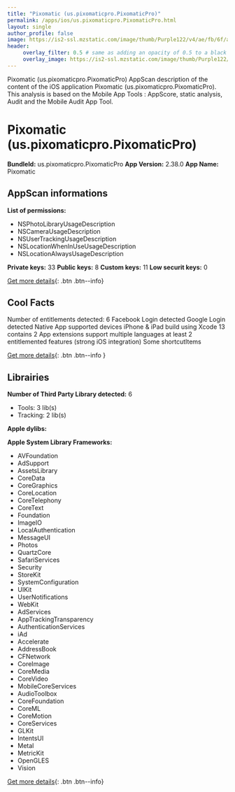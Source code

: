 ```yaml
---
title: "Pixomatic (us.pixomaticpro.PixomaticPro)"
permalink: /apps/ios/us.pixomaticpro.PixomaticPro.html
layout: single
author_profile: false
image: https://is2-ssl.mzstatic.com/image/thumb/Purple122/v4/ae/fb/6f/aefb6f84-90b0-6aae-a0a6-cd0d2c0703bc/AppIcon-1x_U007emarketing-0-7-0-sRGB-85-220.png/512x512bb.jpg
header: 
     overlay_filter: 0.5 # same as adding an opacity of 0.5 to a black background
     overlay_image: https://is2-ssl.mzstatic.com/image/thumb/Purple122/v4/ae/fb/6f/aefb6f84-90b0-6aae-a0a6-cd0d2c0703bc/AppIcon-1x_U007emarketing-0-7-0-sRGB-85-220.png/512x512bb.jpg
---
```

Pixomatic (us.pixomaticpro.PixomaticPro) AppScan description of the content of the iOS application Pixomatic (us.pixomaticpro.PixomaticPro). This analysis is based on the Mobile App Tools : AppScore, static analysis, Audit and the Mobile Audit App Tool.

# Pixomatic (us.pixomaticpro.PixomaticPro)

**BundleId:** us.pixomaticpro.PixomaticPro
**App Version:** 2.38.0
**App Name:** Pixomatic


## AppScan informations 

**List of permissions:** 
- NSPhotoLibraryUsageDescription
- NSCameraUsageDescription
- NSUserTrackingUsageDescription
- NSLocationWhenInUseUsageDescription
- NSLocationAlwaysUsageDescription
  
  
**Private keys:** 33
**Public keys:** 8
**Custom keys:** 11
**Low securit keys:** 0
  
[Get more details](/pricing.html){: .btn .btn--info}

## Cool Facts

Number of entitlements detected: 6
Facebook Login detected
Google Login detected
Native App
supported devices iPhone & iPad
build using Xcode 13
contains 2 App extensions
support multiple languages
at least 2 entitlemented features (strong iOS integration)
Some shortcutItems 
  
[Get more details](/pricing.html){: .btn .btn--info }

## Librairies 
**Number of Third Party Library detected:** 6
- Tools: 3 lib(s)
- Tracking: 2 lib(s)


**Apple dylibs:**


**Apple System Library Frameworks:**
- AVFoundation
- AdSupport
- AssetsLibrary
- CoreData
- CoreGraphics
- CoreLocation
- CoreTelephony
- CoreText
- Foundation
- ImageIO
- LocalAuthentication
- MessageUI
- Photos
- QuartzCore
- SafariServices
- Security
- StoreKit
- SystemConfiguration
- UIKit
- UserNotifications
- WebKit
- AdServices
- AppTrackingTransparency
- AuthenticationServices
- iAd
- Accelerate
- AddressBook
- CFNetwork
- CoreImage
- CoreMedia
- CoreVideo
- MobileCoreServices
- AudioToolbox
- CoreFoundation
- CoreML
- CoreMotion
- CoreServices
- GLKit
- IntentsUI
- Metal
- MetricKit
- OpenGLES
- Vision


  
[Get more details](/pricing.html){: .btn .btn--info}

